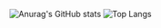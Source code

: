 ![Anurag's GitHub stats](https://github-readme-stats.vercel.app/api?username=philipprienergoflix&include_all_commits=true&theme=radical)
![Top Langs](https://github-readme-stats.vercel.app/api/top-langs/?username=anuraghazra&size_weight=0.5&count_weight=0.5)
